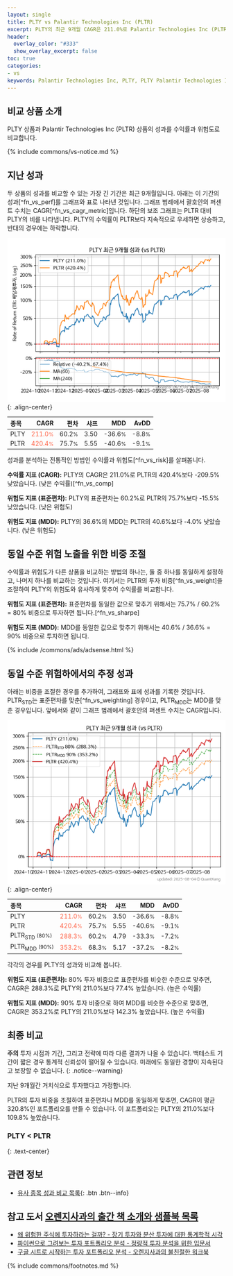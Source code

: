 ```yaml
---
layout: single
title: PLTY vs Palantir Technologies Inc (PLTR)
excerpt: PLTY의 최근 9개월 CAGR은 211.0%로 Palantir Technologies Inc (PLTR)의 420.4%보다 -209.5% 낮았습니다.
header:
  overlay_color: "#333"
  show_overlay_excerpt: false
toc: true
categories:
- vs
keywords: Palantir Technologies Inc, PLTY, PLTY Palantir Technologies Inc 비교, PLTR, PLTY PLTY 비교
---
```


## 비교 상품 소개


PLTY 상품과 Palantir Technologies Inc (PLTR) 상품의 성과를 수익률과 위험도로 비교합니다.





{% include commons/vs-notice.md %}

## 지난 성과

두 상품의 성과를 비교할 수 있는 가장 긴 기간은 최근 9개월입니다. 아래는 이 기간의 성과[^fn_vs_perf]를 그래프와 표로 나타낸 것입니다.
그래프 범례에서 괄호안의 퍼센트 수치는 CAGR[^fn_vs_cagr_metric]입니다.
하단의 보조 그래프는 PLTR 대비 PLTY의 비를 나타냅니다.
PLTY의 수익률이 PLTR보다 지속적으로 우세하면 상승하고, 반대의 경우에는 하락합니다.

![PLTY](/vs/images/plty-vs-pltr_dual.png){: .align-center}

| **종목** | **CAGR** | **편차** | **샤프** | **MDD** | **AvDD** |
| :------------ | ------: | -----------: | -------: | ------: | -------: |
| PLTY | <span style="color: tomato">211.0<small>%</small></span> | 60.2<small>%</small> | 3.50 | -36.6<small>%</small> | -8.8<small>%</small> |
| PLTR | <span style="color: tomato">420.4<small>%</small></span> | 75.7<small>%</small> | 5.55 | -40.6<small>%</small> | -9.1<small>%</small> |

<!-- more -->


성과를 분석하는 전통적인 방법인 수익률과 위험도[^fn_vs_risk]를 살펴봅니다.

**수익률 지표 (CAGR):** PLTY의 CAGR은 211.0%로 PLTR의 420.4%보다 -209.5% 낮았습니다. (낮은 수익률)[^fn_vs_comp]

**위험도 지표 (표준편차):** PLTY의 표준편차는 60.2%로 PLTR의 75.7%보다 -15.5% 낮았습니다. (낮은 위험도)

**위험도 지표 (MDD):** PLTY의 36.6%의 MDD는 PLTR의 40.6%보다 -4.0% 낮았습니다. (낮은 위험도)



## 동일 수준 위험 노출을 위한 비중 조절

수익률과 위험도가 다른 상품을 비교하는 방법의 하나는, 둘 중 하나를 동일하게 설정하고, 나머지 하나를 비교하는 것입니다.
여기서는 PLTR의 투자 비중[^fn_vs_weight]을 조절하여 PLTY의 위험도와 유사하게 맞추어 수익률를 비교합니다.

**위험도 지표 (표준편차):** 표준편차를 동일한 값으로 맞추기 위해서는 75.7% / 60.2% = 80% 비중으로 투자하면 됩니다.[^fn_vs_sharpe]

**위험도 지표 (MDD):** MDD를 동일한 값으로 맞추기 위해서는 40.6% / 36.6% = 90% 비중으로 투자하면 됩니다.


{% include /commons/ads/adsense.html %}



## 동일 수준 위험하에서의 추정 성과

아래는 비중을 조절한 경우를 추가하여, 그래프와 표에 성과를 기록한 것입니다.
PLTR<sub>STD</sub>는 표준편차를 맞춘[^fn_vs_weighting] 경우이고, PLTR<sub>MDD</sub>는 MDD를 맞춘 경우입니다.
앞에서와 같이 그래프 범례에서 괄호안의 퍼센트 수치는 CAGR입니다.


![PLTY](/vs/images/plty-vs-pltr.png){: .align-center}



| **종목** | **CAGR** | **편차** | **샤프** | **MDD** | **AvDD** |
| :------------ | ------: | -----------: | -------: | ------: | -------: |
| PLTY | <span style="color: tomato">211.0<small>%</small></span> | 60.2<small>%</small> | 3.50 | -36.6<small>%</small> | -8.8<small>%</small> |
| PLTR | <span style="color: tomato">420.4<small>%</small></span> | 75.7<small>%</small> | 5.55 | -40.6<small>%</small> | -9.1<small>%</small> |
| PLTR<sub>STD</sub> <small>(80%)</small> | <span style="color: tomato">288.3<small>%</small></span> | 60.2<small>%</small> | 4.79 | -33.3<small>%</small> | -7.2<small>%</small> |
| PLTR<sub>MDD</sub> <small>(90%)</small> | <span style="color: tomato">353.2<small>%</small></span> | 68.3<small>%</small> | 5.17 | -37.2<small>%</small> | -8.2<small>%</small> |



각각의 경우를 PLTY의 성과와 비교해 봅니다.

**위험도 지표 (표준편차):** 80% 투자 비중으로 표준편차를 비슷한 수준으로 맞추면, CAGR은 288.3%로 PLTY의 211.0%보다 77.4% 높았습니다. (높은 수익률)

**위험도 지표 (MDD):** 90% 투자 비중으로 하여 MDD를 비슷한 수준으로 맞추면, CAGR은 353.2%로 PLTY의 211.0%보다 142.3% 높았습니다. (높은 수익률)




## 최종 비교

**주의** 투자 시점과 기간, 그리고 전략에 따라 다른 결과가 나올 수 있습니다. 백테스트 기간이 짧은 경우 통계적 신뢰성이 떨어질 수 있습니다. 미래에도 동일한 경향이 지속된다고 보장할 수 없습니다.
{: .notice--warning}

지난 9개월간 거치식으로 투자했다고 가정합니다.

PLTR의 투자 비중을 조절하여 표준편차나 MDD를 동일하게 맞추면, CAGR이 평균 320.8%인 포트폴리오를 만들 수 있습니다.
이 포트폴리오는 PLTY의 211.0%보다 109.8% 높았습니다.

### PLTY &lt; PLTR
{: .text-center}


## 관련 정보

- [유사 종목 성과 비교 목록](/vs/){: .btn .btn--info}


## 참고 도서 [오렌지사과의 출간 책 소개와 샘플북 목록](https://kongdori.tistory.com/691)

- [왜 위험한 주식에 투자하라는 걸까? - 장기 투자와 분산 투자에 대한 통계학적 시각](https://kongdori.tistory.com/421)
- [파이썬으로 그려보는 투자 포트폴리오 분석  - 정량적 투자 분석을 위한 입문서](https://kongdori.tistory.com/643)
- [구글 시트로 시작하는 투자 포트폴리오 분석 - 오렌지사과의 불친절한 워크북](https://kongdori.tistory.com/449)

{% include commons/footnotes.md %}